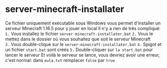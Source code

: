 # server-minecraft-installater
Ce fichier uniquement exécutable sous Windows vous permet d'installer un serveur Minecraft 1.16.5 pour y jouer en local
Il n'y a rien de très compliqué:
`1.` Vous installez le fichier `server-minecraft-installater.bat`
`2.` Vous le mettez dans le dossier où vous souhaitez que soit le serveur Minecraft <br>
`3.` Vous double-clique sur le `server-minecraft-installater.bat` 
`4.` Spigot et un fichier `start.bat` sont créés 
`5.` Double-cliquer sur `la start.bat` pour lancer le serveur
Et voilà le serveur se lance, vous devriez avoir une erreur, c'est normal: dans `eula.txt` remplacer `false` par `true`
